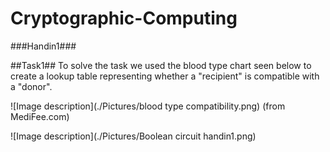 # Cryptographic-Computing


###Handin1###

##Task1##
To solve the task we used the blood type chart seen below to create a lookup table representing whether a "recipient" is compatible with a "donor". 

![Image description](./Pictures/blood type compatibility.png)
(from MediFee.com)





![Image description](./Pictures/Boolean circuit handin1.png)

